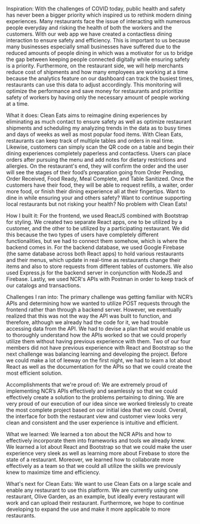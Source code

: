 Inspiration:
With the challenges of COVID today, public health and safety has never been a bigger priority which inspired us to rethink modern dining experiences. Many restaurants face the issue of interacting with numerous people everyday and risking the health of both the workers and the customers. With our web app we have created a contactless dining interaction to ensure safety and efficiency. This is important to us because many businesses especially small businesses have suffered due to the reduced amounts of people dining in which was a motivator for us to bridge the gap between keeping people connected digitally while ensuring safety is a priority. Furthermore, on the restaurant side, we will help merchants reduce cost of shipments and how many employees are working at a time because the analytics feature on our dashboard can track the busiest times, restaurants can use this data to adjust accordingly. This monitoring will optimize the performance and save money for restaurants and prioritize safety of workers by having only the necessary amount of people working at a time.

What it does:
Clean Eats aims to reimagine dining experiences by eliminating as much contact to ensure safety as well as optimize restaurant shipments and scheduling my analyzing trends in the data as to busy times and days of weeks as well as most popular food items. With Clean Eats, restaurants can keep track of multiple tables and orders in real time. Likewise, customers can simply scan the QR code on a table and begin their dining experiences completely paperless and contactless. Users can place orders after pursuing the menu and add notes for dietary restrictions and allergies. On the restaurant's end, they will confirm the order and the user will see the stages of their food’s preparation going from Order Pending, Order Received, Food Ready, Meal Complete, and Table Sanitized. Once the customers have their food, they will be able to request refills, a waiter, order more food, or finish their dining experience all at their fingertips. Want to dine in while ensuring your and others safety? Want to continue supporting local restaurants but not risking your health? No problem with Clean Eats!

How I built it:
For the frontend, we used ReactJS combined with Bootstrap for styling. We created two separate React apps, one to be utilized by a customer, and the other to be utilized by a participating restaurant. We did this because the two types of users have completely different functionalities, but we had to connect them somehow, which is where the backend comes in. For the backend database, we used Google Firebase (the same database across both React apps) to hold various restaurants and their menus, which update in real-time as restaurants change their items and also to store requests from different tables of customers. We also used Express.js for the backend server in conjunction with NodeJS and Firebase. Lastly, we used NCR's APIs with Postman in order to keep track of our catalogs and transactions.

Challenges I ran into:
The primary challenge was getting familiar with NCR’s APIs and determining how we wanted to utilize POST requests through the frontend rather than through a backend server. However, we eventually realized that this was not the way the API was built to function, and therefore, although we already had the code for it, we had trouble accessing data from the API. We had to devise a plan that would enable us to thoroughly understand how the APIs worked so that we could properly utilize them without having previous experience with them. Two of our four members did not have previous experience with React and Bootstrap so the next challenge was balancing learning and developing the project. Before we could make a lot of leeway on the first night, we had to learn a lot about React as well as the documentation for the APIs so that we could create the most efficient solution.

Accomplishments that we're proud of:
We are extremely proud of implementing NCR’s APIs effectively and seamlessly so that we could effectively create a solution to the problems pertaining to dining. We are very proud of our execution of our idea since we worked tirelessly to create the most complete project based on our initial idea that we could. Overall, the interface for both the restaurant view and customer view looks very clean and consistent and the user experience is intuitive and efficient.

What we learned:
We learned a ton about the NCR APIs and how to effectively incorporate them into frameworks and tools we already knew. We learned a lot about React and Bootstrap so that we could make the user experience very sleek as well as learning more about Firebase to store the state of a restaurant. Moreover, we learned how to collaborate more effectively as a team so that we could all utilize the skills we previously knew to maximize time and efficiency.

What's next for Clean Eats:
We want to use Clean Eats on a large scale and enable any restaurant to use this platform. We are currently using one restaurant, Olive Garden, as an example, but ideally every restaurant will work and can upload their restaurant. Furthermore, we hope to continue developing to expand the use and make it more applicable to more restaurants.

